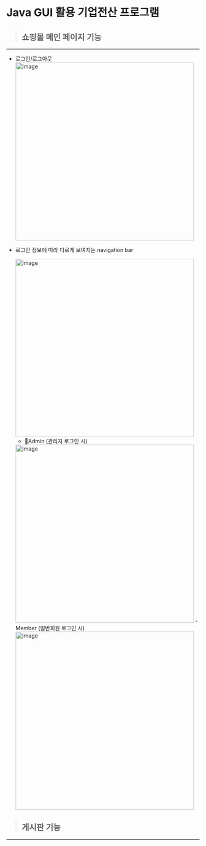 # Java GUI 활용 기업전산 프로그램

> ## 쇼핑몰 메인 페이지 기능

---

- 로그인/로그아웃
  <img width="465" alt="image" src="https://github.com/Jpureum/shopping/assets/108224282/16fb687a-ef29-4981-a81b-068a035d2e11">


- 로그인 정보에 따라 다르게 보여지는 navigation bar

  <img width="465" alt="image" src="https://github.com/Jpureum/shopping/assets/108224282/6bc6e8ab-17d9-46fe-918a-8c8eae1c2dad">

  - Admin (관리자 로그인 시)
  <img width="465" alt="image" src="https://github.com/Jpureum/shopping/assets/108224282/7732538b-8baa-4a97-a395-e218f04e2bf2">
  - Member (일반회원 로그인 시)
  <img width="465" alt="image" src="https://github.com/Jpureum/shopping/assets/108224282/73cca7c2-f9c3-4a42-aee0-5b9150046579">

  
> ## 게시판 기능

---
